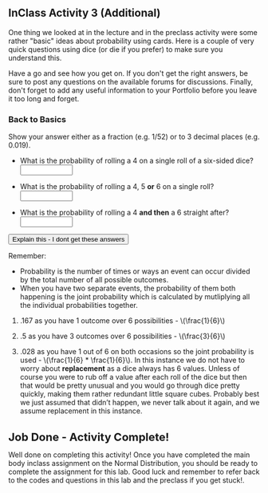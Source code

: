 ## InClass Activity 3 (Additional)

One thing we looked at in the lecture and in the preclass activity were some rather "basic" ideas about probability using cards. Here is a couple of very quick questions using dice (or die if you prefer) to make sure you understand this. 

Have a go and see how you get on. If you don't get the right answers, be sure to post any questions on the available forums for discussions. Finally, don't forget to add any useful information to your Portfolio before you leave it too long and forget.

### Back to Basics

Show your answer either as a fraction (e.g. 1/52) or to 3 decimal places (e.g. 0.019).  

* What is the probability of rolling a 4 on a single roll of a six-sided dice? <input class='webex-solveme nospaces' size='10' data-answer='["1/6","0.167",".167"]'/>

* What is the probability of rolling a 4, 5 **or** 6 on a single roll? <input class='webex-solveme nospaces' size='10' data-answer='["3/6","1/2","0.5",".5"]'/>

* What is the probability of rolling a 4 **and then** a 6 straight after? <input class='webex-solveme nospaces' size='10' data-answer='["1/6*1/6","(1/6)*(1/6)","0.028",".028"]'/>


<div class='webex-solution'><button>Explain this - I dont get these answers</button>

<div class="info">
<p>Remember:</p>
<ul>
<li>Probability is the number of times or ways an event can occur divided by the total number of all possible outcomes.</li>
<li>When you have two separate events, the probability of them both happening is the joint probability which is calculated by mutliplying all the individual probabilities together.</li>
</ul>
<ol style="list-style-type: decimal">
<li><p>.167 as you have 1 outcome over 6 possibilities - <span class="math inline">\(\frac{1}{6}\)</span></p></li>
<li><p>.5 as you have 3 outcomes over 6 possibilities - <span class="math inline">\(\frac{3}{6}\)</span></p></li>
<li><p>.028 as you have 1 out of 6 on both occasions so the joint probability is used - <span class="math inline">\(\frac{1}{6} * \frac{1}{6}\)</span>. In this instance we do not have to worry about <strong>replacement</strong> as a dice always has 6 values. Unless of course you were to rub off a value after each roll of the dice but then that would be pretty unusual and you would go through dice pretty quickly, making them rather redundant little square cubes. Probably best we just assumed that didn’t happen, we never talk about it again, and we assume replacement in this instance.</p></li>
</ol>
</div>

</div>

<br>
<span style="font-size: 22px; font-weight: bold; color: var(--blue);">Job Done - Activity Complete!</span>

Well done on completing this activity! Once you have completed the main body inclass assignment on the Normal Distribution, you should be ready to complete the assignment for this lab. Good luck and remember to refer back to the codes and questions in this lab and the preclass if you get stuck!.
